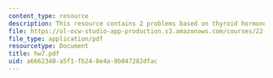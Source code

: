 ```yaml
---
content_type: resource
description: This resource contains 2 problems based on thyroid hormones.
file: https://ol-ocw-studio-app-production.s3.amazonaws.com/courses/22-56j-noninvasive-imaging-in-biology-and-medicine-fall-2005/a6662340a5f1fb248e4a0b047282dfac_hw7.pdf
file_type: application/pdf
resourcetype: Document
title: hw7.pdf
uid: a6662340-a5f1-fb24-8e4a-0b047282dfac
---
```


